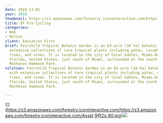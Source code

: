 ```yaml
---
date: 2019-11-01
year: 2019
thumbnail: https://s3.amazonaws.com/forestry.iconinteractive.com/https://s3.amazonaws.com/forestry.iconinteractive.com/481A9962-1200x800.jpg
title: EF Pro Cycling
categories:
- Web
- Motion
client: Education First
brief: Fairchild Tropical Botanic Garden is an 83-acre (34 ha) botanic garden, with
  extensive collections of rare tropical plants including palms, cycads, flowering
  trees, and vines. It is located in the city of Coral Gables, Miami-Dade County,
  Florida, United States, just south of Miami, surrounded at the south and west by
  Matheson Hammock Park.
solution: Fairchild Tropical Botanic Garden is an 83-acre (34 ha) botanic garden,
  with extensive collections of rare tropical plants including palms, cycads, flowering
  trees, and vines. It is located in the city of Coral Gables, Miami-Dade County,
  Florida, United States, just south of Miami, surrounded at the south and west by
  Matheson Hammock Park.

---
```


![](https://s3.amazonaws.com/forestry.iconinteractive.com/https://s3.amazonaws.com/forestry.iconinteractive.com/Asset 9@2x-80.jpg)![](https://s3.amazonaws.com/forestry.iconinteractive.com/https://s3.amazonaws.com/forestry.iconinteractive.com/Main.jpg)